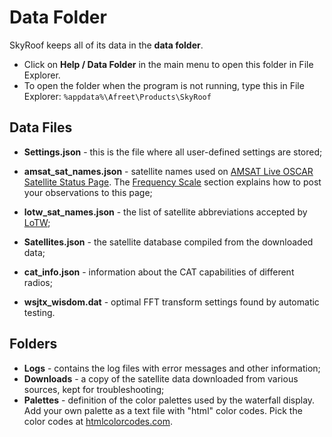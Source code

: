 # Data Folder

SkyRoof keeps all of its data in the **data folder**.

- Click on **Help / Data Folder** in the main menu to open this folder in File Explorer.
- To open the folder when the program is not running, type this in File Explorer:
    `%appdata%\Afreet\Products\SkyRoof` 

## Data Files

- **Settings.json** - this is the file where all user-defined settings are stored;

- **amsat_sat_names.json** - satellite names used on
    [AMSAT Live OSCAR Satellite Status Page](https://www.amsat.org/status/). The
    [Frequency Scale](frequency_scale.md) section explains how to post your observations
    to this page;

- **lotw_sat_names.json** - the list of satellite abbreviations accepted by
    [LoTW](https://www.arrl.org/quick-start);

- **Satellites.json** - the satellite database compiled from the downloaded data;

- **cat_info.json** - information about the CAT capabilities of different radios;

- **wsjtx_wisdom.dat** - optimal FFT transform settings found by automatic testing.

## Folders

- **Logs** - contains the log files with error messages and other information;
- **Downloads** - a copy of the satellite data downloaded from various sources, kept for troubleshooting;
- **Palettes** - definition of the color palettes used by the waterfall display. Add your own
    palette as a text file with "html" color codes. Pick the color codes at
    [htmlcolorcodes.com](https://htmlcolorcodes.com/).
